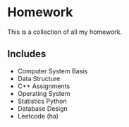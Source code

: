 # Homework

This is a collection of all my homework.

## Includes

- Computer System Basis
- Data Structure
- C++ Assignments
- Operating System
- Statistics Python
- Database Design
- Leetcode (ha)